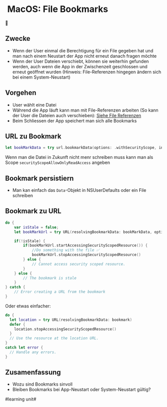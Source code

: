 #  MacOS: File Bookmarks
🔖

## Zwecke
- Wenn der User einmal die Berechtigung für ein File gegeben hat und man nach einem Neustart der App nicht erneut danach fragen möchte
- Wenn der User Dateien verschiebt, können sie weiterhin gefunden werden, auch wenn die App in der Zwischenzeit geschlossen und erneut geöffnet wurden (Hinweis: File-Referenzen hingegen ändern sich bei einem System-Neustart)

## Vorgehen
- User wählt eine Datei
- Während die App läuft kann man mit File-Referenzen arbeiten (So kann der User die Dateien auch verschieben): [Siehe File Referenzen][1]
- Beim Schliessen der App speichert man sich alle Bookmarks

## URL zu Bookmark

```swift
let bookMarkData = try url.bookmarkData(options: .withSecurityScope, includingResourceValuesForKeys: nil, relativeTo: nil)
```

Wenn man die Datei in Zukunft nicht menr schreiben muss kann man als Scope `securityScopeAllowOnlyReadAccess` angeben

## Bookmark persistiern
- Man kan einfach das `Data`-Objekt in NSUserDefaults oder ein File schreiben

## Bookmark zu URL
```swift
do {
    var isStale = false;
    let bookMarkUrl = try URL(resolvingBookmarkData: bookMarkData, options: .withSecurityScope, relativeTo: nil, bookmarkDataIsStale: &isStale);

    if(!isStale) {
        if(bookMarkUrl.startAccessingSecurityScopedResource()) {
            //Do something with the file ✅
            bookMarkUrl.stopAccessingSecurityScopedResource()
        } else {
            // Cannot access security scoped resource.
        }
    } else {
        // The bookmark is stale
    }
} catch {
    // Error creating a URL from the bookmark
}
```

Oder etwas einfacher:

```swift
do {
  let location = try URL(resolvingBookmarkData: bookmark)
  defer {
    location.stopAccessingSecurityScopedResource()
  }
  // Use the resource at the location URL.
}
catch let error {
  // Handle any errors.
} 
```


## Zusamenfassung
- Wozu sind Bookmarks sinvoll
- Bleiben Bookmarks bei App-Neustart oder System-Neustart gültig?

[1]:	ulysses://x-callback-url/open?id=iTQbUaccEyEAcTAFWjVfVw

#learning unit#